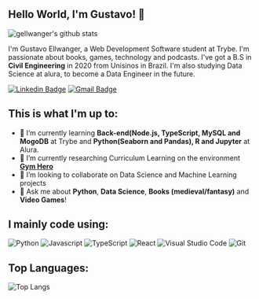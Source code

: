 ## Hello World, I'm Gustavo! :floppy_disk:

![gellwanger's github stats](https://github-readme-stats.vercel.app/api?username=gellwanger&show_icons=true&theme=dark&count_private=true)

I'm Gustavo Ellwanger, a Web Development Software student at Trybe. I'm passionate about books, games, technology and podcasts. I've got a B.S in **Civil Engineering** in 2020 from Unisinos in Brazil. I'm also studying Data Science at alura, to become a Data Engineer in the future.


[![Linkedin Badge](https://img.shields.io/badge/-LinkedIn-0077B5?style=flat-square&logo=LinkedIn&logoColor=white)](https://www.linkedin.com/in/gustavo-ellwanger/)
[![Gmail Badge](https://img.shields.io/badge/-Gmail-D14836?style=flat-square&logo=Gmail&logoColor=white)](mailto:gustavojce@gmail.com)


## This is what I'm up to:
- 🌱 I’m currently learning **Back-end(Node.js, TypeScript, MySQL and MogoDB** at Trybe and **Python(Seaborn and Pandas), R and Jupyter** at Alura.
- :open_book: I’m currently researching Curriculum Learning on the environment **[Gym Hero](https://github.com/romulofff/gym-hero)**
- 👯 I’m looking to collaborate on Data Science and Machine Learning projects 
- 💬 Ask me about **Python**, **Data Science**, **Books (medieval/fantasy)** and **Video Games**!

## I mainly code using:
![Python](https://img.shields.io/badge/python-3670A0?style=for-the-badge&logo=python&logoColor=ffdd54)
![Javascript](https://img.shields.io/badge/JavaScript-F7DF1E?style=for-the-badge&logo=javascript&logoColor=black)
![TypeScript](https://img.shields.io/badge/TypeScript-007ACC?style=for-the-badge&logo=typescript&logoColor=white)
![React](https://img.shields.io/badge/React-20232A?style=for-the-badge&logo=react&logoColor=61DAFB)
![Visual Studio Code](https://img.shields.io/badge/VSCode-0078d7.svg?style=for-the-badge&logo=visual-studio-code&logoColor=white)
![Git](https://img.shields.io/badge/git-%23F05033.svg?style=for-the-badge&logo=git&logoColor=white)


## Top Languages:
![Top Langs](https://github-readme-stats.vercel.app/api/top-langs/?username=gellwanger&layout=compact&theme=dark&langs_count=6) 


